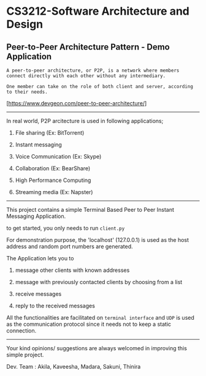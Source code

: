 # CS3212-Software Architecture and Design
## Peer-to-Peer Architecture Pattern - Demo Application

`A peer-to-peer architecture, or P2P, is a network where members connect directly with each other without any intermediary.`

`One member can take on the role of both client and server, according to their needs.`

[https://www.devgeon.com/peer-to-peer-architecture/]

--------------------------------------------------------------------------------------------------------

In real world, P2P arcitecture is used in following applications;

  1.  File sharing (Ex: BitTorrent)
  
  2.  Instant messaging 
  
  3.  Voice Communication (Ex: Skype)
  
  4.  Collaboration (Ex: BearShare)
  
  5.  High Performance Computing
  
  6.  Streaming media (Ex: Napster)
  

-------------------------------------------------------------------------------------------------------

This project contains a simple Terminal Based Peer to Peer Instant Messaging Application.

to get started, you only needs to run `client.py`

For demonstration purpose, the 'localhost' (127.0.0.1) is used as the host address and random port numbers are generated.

The Application lets you to 

  1.  message other clients with known addresses
  
  2.  message with previously contacted clients by choosing from a list
  
  3.  receive messages
  
  4.  reply to the received messages
  
All the functionalities are facilitated on `terminal interface` and `UDP` is used as the communication protocol since it needs not to keep a static connection.

-------------------------------------------------------------------------------------------------------
Your kind opinions/ suggestions are always welcomed in improving this simple project.

Dev. Team : Akila, Kaveesha, Madara, Sakuni, Thinira 
